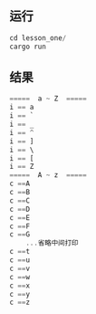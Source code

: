 ## 运行

```rust
cd lesson_one/
cargo run
```

## 结果

```rust
=====  a ~ Z  =====
i == a
i == `
i == _
i == ^
i == ]
i == \
i == [
i == Z
=====  A ~ z  =====
c ==A
c ==B
c ==C
c ==D
c ==E
c ==F
c ==G
    ...省略中间打印
c ==t
c ==u
c ==v
c ==w
c ==x
c ==y
c ==z
```

